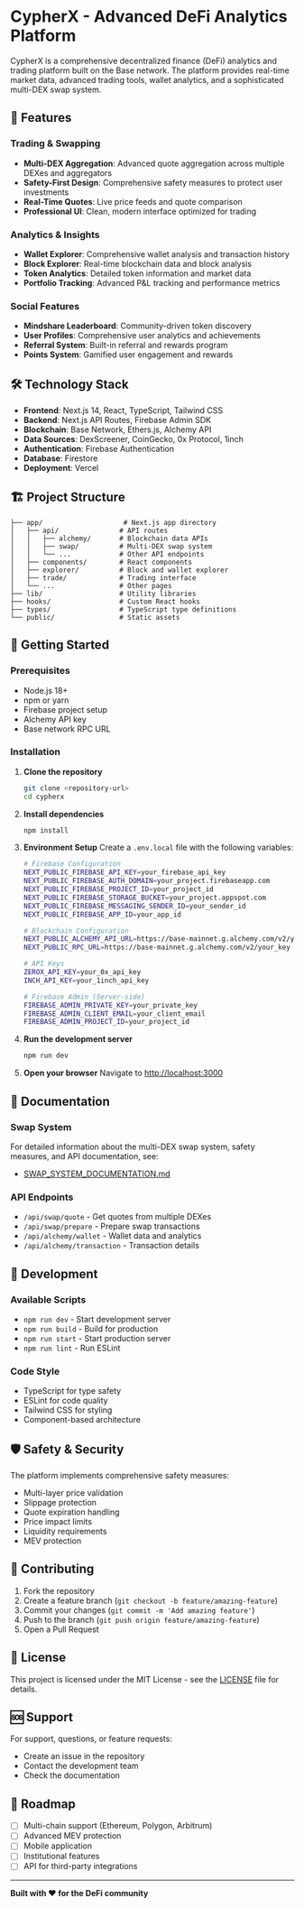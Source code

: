 # CypherX - Advanced DeFi Analytics Platform

CypherX is a comprehensive decentralized finance (DeFi) analytics and trading platform built on the Base network. The platform provides real-time market data, advanced trading tools, wallet analytics, and a sophisticated multi-DEX swap system.

## 🚀 Features

### Trading & Swapping
- **Multi-DEX Aggregation**: Advanced quote aggregation across multiple DEXes and aggregators
- **Safety-First Design**: Comprehensive safety measures to protect user investments
- **Real-Time Quotes**: Live price feeds and quote comparison
- **Professional UI**: Clean, modern interface optimized for trading

### Analytics & Insights
- **Wallet Explorer**: Comprehensive wallet analysis and transaction history
- **Block Explorer**: Real-time blockchain data and block analysis
- **Token Analytics**: Detailed token information and market data
- **Portfolio Tracking**: Advanced P&L tracking and performance metrics

### Social Features
- **Mindshare Leaderboard**: Community-driven token discovery
- **User Profiles**: Comprehensive user analytics and achievements
- **Referral System**: Built-in referral and rewards program
- **Points System**: Gamified user engagement and rewards

## 🛠️ Technology Stack

- **Frontend**: Next.js 14, React, TypeScript, Tailwind CSS
- **Backend**: Next.js API Routes, Firebase Admin SDK
- **Blockchain**: Base Network, Ethers.js, Alchemy API
- **Data Sources**: DexScreener, CoinGecko, 0x Protocol, 1inch
- **Authentication**: Firebase Authentication
- **Database**: Firestore
- **Deployment**: Vercel

## 🏗️ Project Structure

```
├── app/                    # Next.js app directory
│   ├── api/               # API routes
│   │   ├── alchemy/       # Blockchain data APIs
│   │   ├── swap/          # Multi-DEX swap system
│   │   └── ...            # Other API endpoints
│   ├── components/        # React components
│   ├── explorer/          # Block and wallet explorer
│   ├── trade/             # Trading interface
│   └── ...                # Other pages
├── lib/                   # Utility libraries
├── hooks/                 # Custom React hooks
├── types/                 # TypeScript type definitions
└── public/                # Static assets
```

## 🚀 Getting Started

### Prerequisites
- Node.js 18+ 
- npm or yarn
- Firebase project setup
- Alchemy API key
- Base network RPC URL

### Installation

1. **Clone the repository**
   ```bash
   git clone <repository-url>
   cd cypherx
   ```

2. **Install dependencies**
   ```bash
   npm install
   ```

3. **Environment Setup**
   Create a `.env.local` file with the following variables:
   ```bash
   # Firebase Configuration
   NEXT_PUBLIC_FIREBASE_API_KEY=your_firebase_api_key
   NEXT_PUBLIC_FIREBASE_AUTH_DOMAIN=your_project.firebaseapp.com
   NEXT_PUBLIC_FIREBASE_PROJECT_ID=your_project_id
   NEXT_PUBLIC_FIREBASE_STORAGE_BUCKET=your_project.appspot.com
   NEXT_PUBLIC_FIREBASE_MESSAGING_SENDER_ID=your_sender_id
   NEXT_PUBLIC_FIREBASE_APP_ID=your_app_id

   # Blockchain Configuration
   NEXT_PUBLIC_ALCHEMY_API_URL=https://base-mainnet.g.alchemy.com/v2/your_key
   NEXT_PUBLIC_RPC_URL=https://base-mainnet.g.alchemy.com/v2/your_key

   # API Keys
   ZEROX_API_KEY=your_0x_api_key
   INCH_API_KEY=your_1inch_api_key

   # Firebase Admin (Server-side)
   FIREBASE_ADMIN_PRIVATE_KEY=your_private_key
   FIREBASE_ADMIN_CLIENT_EMAIL=your_client_email
   FIREBASE_ADMIN_PROJECT_ID=your_project_id
   ```

4. **Run the development server**
   ```bash
   npm run dev
   ```

5. **Open your browser**
   Navigate to [http://localhost:3000](http://localhost:3000)

## 📖 Documentation

### Swap System
For detailed information about the multi-DEX swap system, safety measures, and API documentation, see:
- [SWAP_SYSTEM_DOCUMENTATION.md](./SWAP_SYSTEM_DOCUMENTATION.md)

### API Endpoints
- `/api/swap/quote` - Get quotes from multiple DEXes
- `/api/swap/prepare` - Prepare swap transactions
- `/api/alchemy/wallet` - Wallet data and analytics
- `/api/alchemy/transaction` - Transaction details

## 🔧 Development

### Available Scripts
- `npm run dev` - Start development server
- `npm run build` - Build for production
- `npm run start` - Start production server
- `npm run lint` - Run ESLint

### Code Style
- TypeScript for type safety
- ESLint for code quality
- Tailwind CSS for styling
- Component-based architecture

## 🛡️ Safety & Security

The platform implements comprehensive safety measures:
- Multi-layer price validation
- Slippage protection
- Quote expiration handling
- Price impact limits
- Liquidity requirements
- MEV protection

## 🤝 Contributing

1. Fork the repository
2. Create a feature branch (`git checkout -b feature/amazing-feature`)
3. Commit your changes (`git commit -m 'Add amazing feature'`)
4. Push to the branch (`git push origin feature/amazing-feature`)
5. Open a Pull Request

## 📄 License

This project is licensed under the MIT License - see the [LICENSE](LICENSE) file for details.

## 🆘 Support

For support, questions, or feature requests:
- Create an issue in the repository
- Contact the development team
- Check the documentation

## 🎯 Roadmap

- [ ] Multi-chain support (Ethereum, Polygon, Arbitrum)
- [ ] Advanced MEV protection
- [ ] Mobile application
- [ ] Institutional features
- [ ] API for third-party integrations

---

**Built with ❤️ for the DeFi community**